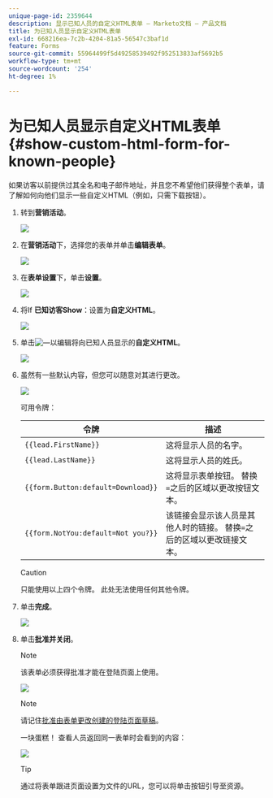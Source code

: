 ```yaml
---
unique-page-id: 2359644
description: 显示已知人员的自定义HTML表单 — Marketo文档 — 产品文档
title: 为已知人员显示自定义HTML表单
exl-id: 668216ea-7c2b-4204-81a5-56547c3baf1d
feature: Forms
source-git-commit: 55964499f5d49258539492f952513833af5692b5
workflow-type: tm+mt
source-wordcount: '254'
ht-degree: 1%

---
```


# 为已知人员显示自定义HTML表单 {#show-custom-html-form-for-known-people}

如果访客以前提供过其全名和电子邮件地址，并且您不希望他们获得整个表单，请了解如何向他们显示一些自定义HTML（例如，只需下载按钮）。

1. 转到&#x200B;**营销活动**。

   ![](assets/login-marketing-activities-5.png)

1. 在&#x200B;**营销活动**&#x200B;下，选择您的表单并单击&#x200B;**编辑表单**。

   ![](assets/image2014-9-15-12-3a24-3a6.png)

1. 在&#x200B;**表单设置**&#x200B;下，单击&#x200B;**设置**。

   ![](assets/image2014-9-15-12-3a24-3a36.png)

1. 将If **已知访客Show**：设置为&#x200B;**自定义HTML**。

   ![](assets/image2014-9-15-12-3a24-3a59.png)

1. 单击![—](assets/image2014-9-25-14-3a1-3a26.png)以编辑将向已知人员显示的&#x200B;**自定义HTML**。

   ![](assets/image2014-9-15-12-3a25-3a38.png)

1. 虽然有一些默认内容，但您可以随意对其进行更改。

   ![](assets/image2014-9-15-12-3a25-3a49.png)

   可用令牌：

   | 令牌 | 描述 |
   |---|---|
   | `{{lead.FirstName}}` | 这将显示人员的名字。 |
   | `{{lead.LastName}}` | 这将显示人员的姓氏。 |
   | `{{form.Button:default=Download}}` | 这将显示表单按钮。 替换`=`之后的区域以更改按钮文本。 |
   | `{{form.NotYou:default=Not you?}}` | 该链接会显示该人员是其他人时的链接。 替换`=`之后的区域以更改链接文本。 |

   >[!CAUTION]
   >
   >只能使用以上四个令牌。 此处无法使用任何其他令牌。

1. 单击&#x200B;**完成**。

   ![](assets/image2014-9-15-12-3a27-3a25.png)

1. 单击&#x200B;**批准并关闭**。

   >[!NOTE]
   >
   >该表单必须获得批准才能在登陆页面上使用。

   ![](assets/image2014-9-15-12-3a27-3a53.png)

   >[!NOTE]
   >
   >请记住[批准由表单更改创建的登陆页面草稿](/help/marketo/product-docs/demand-generation/landing-pages/understanding-landing-pages/approve-unapprove-or-delete-a-landing-page.md)。

   一块蛋糕！ 查看人员返回同一表单时会看到的内容：

   ![](assets/image2014-9-15-12-3a28-3a12.png)

   >[!TIP]
   >
   >通过将表单跟进页面设置为文件的URL，您可以将单击按钮引导至资源。

